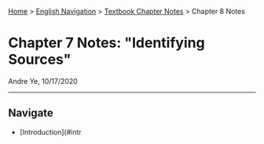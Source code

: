 [Home](https://andre-ye.github.io) > [English Navigation](https://andre-ye.github.io/english/english_navigation) > [Textbook Chapter Notes](https://andre-ye.github.io/english/english_navigation#textbook-chapter-notes) > Chapter 8 Notes

# Chapter 7 Notes: "Identifying Sources"
Andre Ye, 10/17/2020

---

## Navigate
- [Introduction](#intr
